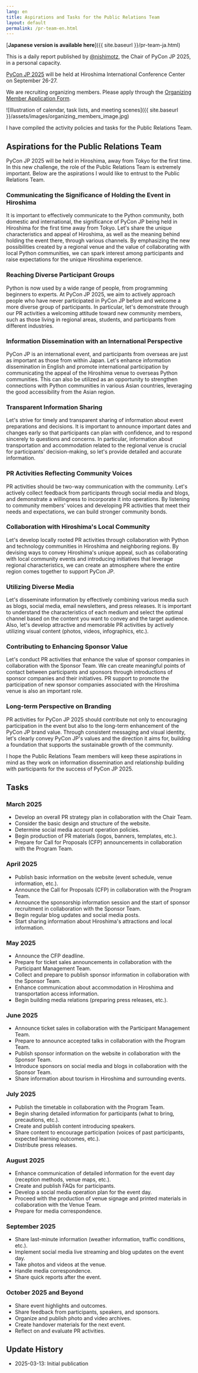 ```yaml
---
lang: en
title: Aspirations and Tasks for the Public Relations Team
layout: default
permalink: /pr-team-en.html
---
```


[**Japanese version is available here**]({{ site.baseurl }}/pr-team-ja.html)

This is a daily report published by [@nishimotz](https://d.nishimotz.com/aboutme), the Chair of PyCon JP 2025, in a personal capacity.

[PyCon JP 2025](https://2025.pycon.jp/) will be held at Hiroshima International Conference Center on September 26-27.

We are recruiting organizing members. Please apply through the [Organizing Member Application Form](https://forms.gle/7irqYKhZVj7AY7LfA).

<div class="image-center">
![Illustration of calendar, task lists, and meeting scenes]({{ site.baseurl }}/assets/images/organizing_members_image.jpg)
</div>

I have compiled the activity policies and tasks for the Public Relations Team.

## Aspirations for the Public Relations Team

PyCon JP 2025 will be held in Hiroshima, away from Tokyo for the first time. In this new challenge, the role of the Public Relations Team is extremely important. Below are the aspirations I would like to entrust to the Public Relations Team.

### Communicating the Significance of Holding the Event in Hiroshima

It is important to effectively communicate to the Python community, both domestic and international, the significance of PyCon JP being held in Hiroshima for the first time away from Tokyo. Let's share the unique characteristics and appeal of Hiroshima, as well as the meaning behind holding the event there, through various channels. By emphasizing the new possibilities created by a regional venue and the value of collaborating with local Python communities, we can spark interest among participants and raise expectations for the unique Hiroshima experience.

### Reaching Diverse Participant Groups

Python is now used by a wide range of people, from programming beginners to experts. At PyCon JP 2025, we aim to actively approach people who have never participated in PyCon JP before and welcome a more diverse group of participants. In particular, let's demonstrate through our PR activities a welcoming attitude toward new community members, such as those living in regional areas, students, and participants from different industries.

### Information Dissemination with an International Perspective

PyCon JP is an international event, and participants from overseas are just as important as those from within Japan. Let's enhance information dissemination in English and promote international participation by communicating the appeal of the Hiroshima venue to overseas Python communities. This can also be utilized as an opportunity to strengthen connections with Python communities in various Asian countries, leveraging the good accessibility from the Asian region.

### Transparent Information Sharing

Let's strive for timely and transparent sharing of information about event preparations and decisions. It is important to announce important dates and changes early so that participants can plan with confidence, and to respond sincerely to questions and concerns. In particular, information about transportation and accommodation related to the regional venue is crucial for participants' decision-making, so let's provide detailed and accurate information.

### PR Activities Reflecting Community Voices

PR activities should be two-way communication with the community. Let's actively collect feedback from participants through social media and blogs, and demonstrate a willingness to incorporate it into operations. By listening to community members' voices and developing PR activities that meet their needs and expectations, we can build stronger community bonds.

### Collaboration with Hiroshima's Local Community

Let's develop locally rooted PR activities through collaboration with Python and technology communities in Hiroshima and neighboring regions. By devising ways to convey Hiroshima's unique appeal, such as collaborating with local community events and introducing initiatives that leverage regional characteristics, we can create an atmosphere where the entire region comes together to support PyCon JP.

### Utilizing Diverse Media

Let's disseminate information by effectively combining various media such as blogs, social media, email newsletters, and press releases. It is important to understand the characteristics of each medium and select the optimal channel based on the content you want to convey and the target audience. Also, let's develop attractive and memorable PR activities by actively utilizing visual content (photos, videos, infographics, etc.).

### Contributing to Enhancing Sponsor Value

Let's conduct PR activities that enhance the value of sponsor companies in collaboration with the Sponsor Team. We can create meaningful points of contact between participants and sponsors through introductions of sponsor companies and their initiatives. PR support to promote the participation of new sponsor companies associated with the Hiroshima venue is also an important role.

### Long-term Perspective on Branding

PR activities for PyCon JP 2025 should contribute not only to encouraging participation in the event but also to the long-term enhancement of the PyCon JP brand value. Through consistent messaging and visual identity, let's clearly convey PyCon JP's values and the direction it aims for, building a foundation that supports the sustainable growth of the community.

I hope the Public Relations Team members will keep these aspirations in mind as they work on information dissemination and relationship building with participants for the success of PyCon JP 2025.

## Tasks

### March 2025

- Develop an overall PR strategy plan in collaboration with the Chair Team.
- Consider the basic design and structure of the website.
- Determine social media account operation policies.
- Begin production of PR materials (logos, banners, templates, etc.).
- Prepare for Call for Proposals (CFP) announcements in collaboration with the Program Team.

### April 2025

- Publish basic information on the website (event schedule, venue information, etc.).
- Announce the Call for Proposals (CFP) in collaboration with the Program Team.
- Announce the sponsorship information session and the start of sponsor recruitment in collaboration with the Sponsor Team.
- Begin regular blog updates and social media posts.
- Start sharing information about Hiroshima's attractions and local information.

### May 2025

- Announce the CFP deadline.
- Prepare for ticket sales announcements in collaboration with the Participant Management Team.
- Collect and prepare to publish sponsor information in collaboration with the Sponsor Team.
- Enhance communication about accommodation in Hiroshima and transportation access information.
- Begin building media relations (preparing press releases, etc.).

### June 2025

- Announce ticket sales in collaboration with the Participant Management Team.
- Prepare to announce accepted talks in collaboration with the Program Team.
- Publish sponsor information on the website in collaboration with the Sponsor Team.
- Introduce sponsors on social media and blogs in collaboration with the Sponsor Team.
- Share information about tourism in Hiroshima and surrounding events.

### July 2025

- Publish the timetable in collaboration with the Program Team.
- Begin sharing detailed information for participants (what to bring, precautions, etc.).
- Create and publish content introducing speakers.
- Share content to encourage participation (voices of past participants, expected learning outcomes, etc.).
- Distribute press releases.

### August 2025

- Enhance communication of detailed information for the event day (reception methods, venue maps, etc.).
- Create and publish FAQs for participants.
- Develop a social media operation plan for the event day.
- Proceed with the production of venue signage and printed materials in collaboration with the Venue Team.
- Prepare for media correspondence.

### September 2025

- Share last-minute information (weather information, traffic conditions, etc.).
- Implement social media live streaming and blog updates on the event day.
- Take photos and videos at the venue.
- Handle media correspondence.
- Share quick reports after the event.

### October 2025 and Beyond

- Share event highlights and outcomes.
- Share feedback from participants, speakers, and sponsors.
- Organize and publish photo and video archives.
- Create handover materials for the next event.
- Reflect on and evaluate PR activities.

## Update History

- 2025-03-13: Initial publication

